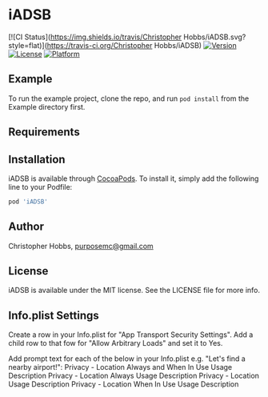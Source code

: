 # iADSB

[![CI Status](https://img.shields.io/travis/Christopher Hobbs/iADSB.svg?style=flat)](https://travis-ci.org/Christopher Hobbs/iADSB)
[![Version](https://img.shields.io/cocoapods/v/iADSB.svg?style=flat)](https://cocoapods.org/pods/iADSB)
[![License](https://img.shields.io/cocoapods/l/iADSB.svg?style=flat)](https://cocoapods.org/pods/iADSB)
[![Platform](https://img.shields.io/cocoapods/p/iADSB.svg?style=flat)](https://cocoapods.org/pods/iADSB)

## Example

To run the example project, clone the repo, and run `pod install` from the Example directory first.

## Requirements

## Installation

iADSB is available through [CocoaPods](https://cocoapods.org). To install
it, simply add the following line to your Podfile:

```ruby
pod 'iADSB'
```

## Author

Christopher Hobbs, purposemc@gmail.com

## License

iADSB is available under the MIT license. See the LICENSE file for more info.

## Info.plist Settings

Create a row in your Info.plist for "App Transport Security Settings". Add a child row to that fow for "Allow Arbitrary Loads" and set it to Yes.

Add prompt text for each of the below in your Info.plist e.g. "Let's find a nearby airport!":
Privacy - Location Always and When In Use Usage Description
Privacy - Location Always Usage Description
Privacy - Location Usage Description
Privacy - Location When In Use Usage Description
